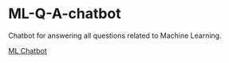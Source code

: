 # ML-Q-A-chatbot
Chatbot for answering all questions related to Machine Learning.

[ML Chatbot](https://ml-q-a-chatbot.streamlit.app/)
